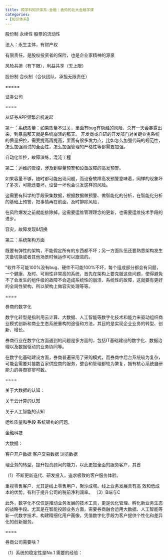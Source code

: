```yaml
---
title: 跨学科知识体系-金融｜香帅的北大金融学课
categories:
- [知识体系]
---
```


股份制
永续性 股票的流动性

法人：永生主体，有财产权

有限责任，是股权投资者的保险，也是企业家精神的源泉

风险共担（有下限），利益共享（无上限）

股份制
合伙制（合伙团队，承担无限责任）



=====

证券公司

====

从证券APP频繁宕机说起

第一：系统质量：如果质量不过关，里面有bug有隐藏的风险，总有一天会暴露出来，到暴露那天就是系统崩溃的那天。
开发商或自研的开发部门对关键业务系统的质量把控，需要提高再提高，里面有很多发力点，比如怎么加强代码的规范性，怎么加强测试的全面性，怎么加强管理的严格性等都需要加强。

自动化监控，故障演练，混沌工程

第二：运维的管控，涉及到容量预警和设备故障的高发预警。

如果容量不够，随时都可能出现问题，而设备故障高发预警意味着，同样的现象坏了多次，可能还要坏，设备一坏也会引发这样的风险。

这需要有科学的手段采集数据，根据数据做预警、做智能化的分析，在智能化分析的基础上预警，把事情再在前面，及时排除风险，

在风险爆发之前就能排除掉，这需要运维管理理念的更新，也需要运维技术手段的进步。

容灾，故障发现&切换

第三：系统架构方面

既要有弹性的架构，不能假定所有的东西都不坏；另一方面队伍还要熟悉架构发生灾备切换或者其他场景时候运作可以跟进的。

“软件不可能100%没有bug、硬件不可能100%不坏，每个组成部分都会有问题，一个健康、及时、可用性非常高的系统，首先在架构上要克服这些问题，使得避免不了会发生的组件级的故障不会造成系统性的崩溃、系统性的故障，这就要有更好的全局性架构，所以架构上做容灾处理等等。

====

券商的数字化

数字化转型是指利用云计算、大数据、人工智能等数字化技术和能力来驱动组织商业模式创新和商业生态系统重构的途径和方法，其目的是实现企业业务的转型、创新、增长。

券商行业在数字化方面遇到的问题是多方面的，包括IT基础建设的数字化、数据治理以及数据驱动的业务协同等。

在数字化基础建设方面，券商普遍采用了采购模式，而券商中后台系统较为复杂，可能会需要对接数百家供应商的服务，整合和管理都较为繁复，拥有核心系统自研能力的券商寥寥可数。

====

关于大数据的认知：

关于云计算的认知

关于人工智能的认知

运维质量和手段
系统架构的问题。

金融科技

大数据：

客户开户数据
客户交易数据
浏览数据

理业务的转型，提升投资顾问的能力，以此更加全面的服务客户，其首

（1）不断更新迭代、研发投入，追求极致的客户服务体验。

重视零售客户、尤其是线上零售用户，聚沙成塔。线上业务发展具有高
效和低成本的优势，有利于提升公司的税前净利润率。
（3）B端与C

此外，数字化不仅仅是推动业务发展的技术工具，更是优化管理、孵化新业务生态的战略手段。尤其是在智能投顾业务方面，需要券商融合运用大数据、人工智能等新一代数字技术，构建精细化用户画像，凭借数字化手段为客户提供个性化和差异化的创新服务。



====

券商公司需要啥？

（1）系统的稳定性是No.1
需要的经验：